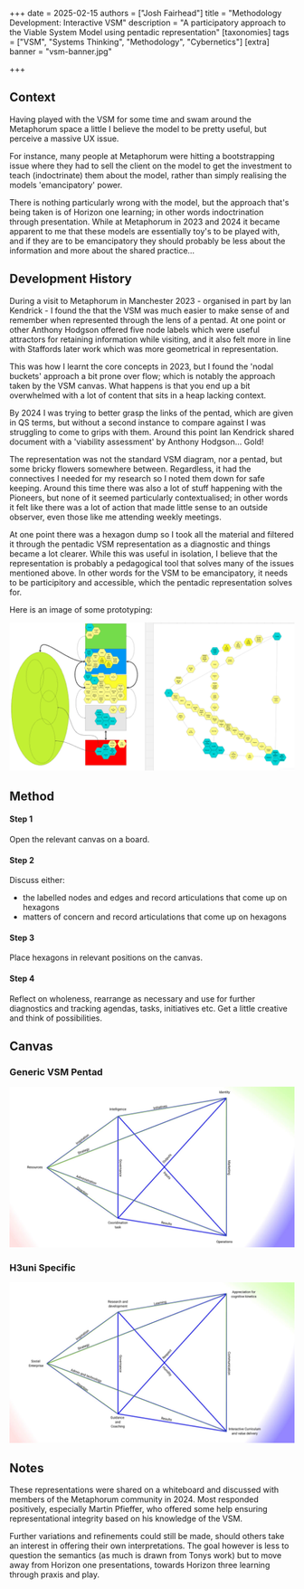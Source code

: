 +++
date = 2025-02-15
authors = ["Josh Fairhead"]
title = "Methodology Development: Interactive VSM"
description = "A participatory approach to the Viable System Model using pentadic representation"
[taxonomies]
tags = ["VSM", "Systems Thinking", "Methodology", "Cybernetics"]
[extra]
banner = "vsm-banner.jpg"

+++

## Context

Having played with the VSM for some time and swam around the Metaphorum space a little I believe the model to be pretty useful, but perceive a massive UX issue.

For instance, many people at Metaphorum were hitting a bootstrapping issue where they had to sell the client on the model to get the investment to teach (indoctrinate) them about the model, rather than simply realising the models 'emancipatory' power.

There is nothing particularly wrong with the model, but the approach that's being taken is of Horizon one learning; in other words indoctrination through presentation. While at Metaphorum in 2023 and 2024 it became apparent to me that these models are essentially toy's to be played with, and if they are to be emancipatory they should probably be less about the information and more about the shared practice…

## Development History

During a visit to Metaphorum in Manchester 2023 - organised in part by Ian Kendrick - I found the that the VSM was much easier to make sense of and remember when represented through the lens of a pentad. At one point or other Anthony Hodgson offered five node labels which were useful attractors for retaining information while visiting, and it also felt more in line with Staffords later work which was more geometrical in representation.

This was how I learnt the core concepts in 2023, but I found the 'nodal buckets' approach a bit prone over flow; which is notably the approach taken by the VSM canvas. What happens is that you end up a bit overwhelmed with a lot of content that sits in a heap lacking context.

By 2024 I was trying to better grasp the links of the pentad, which are given in QS terms, but without a second instance to compare against I was struggling to come to grips with them. Around this point Ian Kendrick shared document with a 'viability assessment' by Anthony Hodgson… Gold!

The representation was not the standard VSM diagram, nor a pentad, but some bricky flowers somewhere between. Regardless, it had the connectives I needed for my research so I noted them down for safe keeping. Around this time there was also a lot of stuff happening with the Pioneers, but none of it seemed particularly contextualised; in other words it felt like there was a lot of action that made little sense to an outside observer, even those like me attending weekly meetings.

At one point there was a hexagon dump so I took all the material and filtered it through the pentadic VSM representation as a diagnostic and things became a lot clearer. While this was useful in isolation, I believe that the representation is probably a pedagogical tool that solves many of the issues mentioned above. In other words for the VSM to be emancipatory, it needs to be participitory and accessible, which the pentadic representation solves for.

Here is an image of some prototyping:

<img src="vsm-prototype.png" alt="VSM Prototype with Hexagons" class="no-hover" />

## Method

#### Step 1
Open the relevant canvas on a board.

#### Step 2
Discuss either:
- the labelled nodes and edges and record articulations that come up on hexagons
- matters of concern and record articulations that come up on hexagons

#### Step 3
Place hexagons in relevant positions on the canvas.

#### Step 4
Reflect on wholeness, rearrange as necessary and use for further diagnostics and tracking agendas, tasks, initiatives etc. Get a little creative and think of possibilities.

## Canvas

### Generic VSM Pentad

<img src="vsm-generic.jpg" alt="Generic VSM Pentad Canvas" class="no-hover" />

### H3uni Specific

<img src="vsm-h3uni.jpg" alt="H3Uni VSM Canvas" class="no-hover" />

## Notes

These representations were shared on a whiteboard and discussed with members of the Metaphorum community in 2024. Most responded positively, especially Martin Pfieffer, who offered some help ensuring representational integrity based on his knowledge of the VSM.

Further variations and refinements could still be made, should others take an interest in offering their own interpretations. The goal however is less to question the semantics (as much is drawn from Tonys work) but to move away from Horizon one presentations, towards Horizon three learning through praxis and play.
